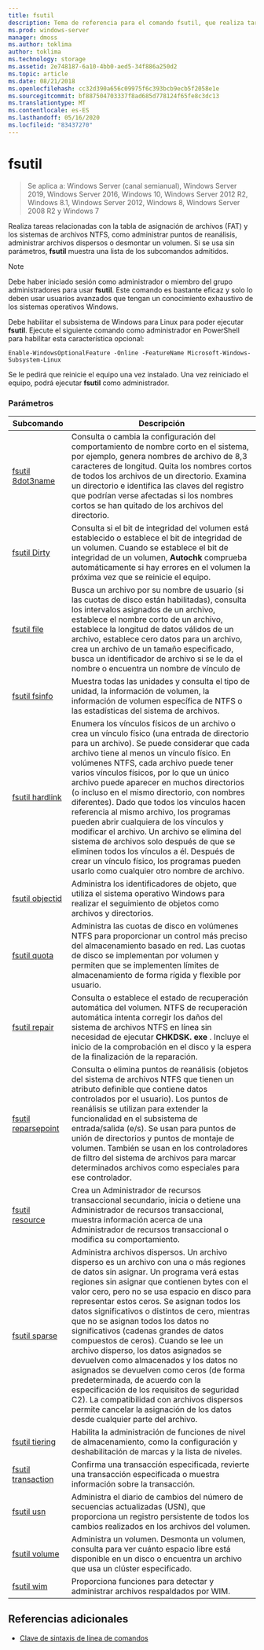 ```yaml
---
title: fsutil
description: Tema de referencia para el comando fsutil, que realiza tareas relacionadas con la tabla de asignación de archivos (FAT) y los sistemas de archivos NTFS.
ms.prod: windows-server
manager: dmoss
ms.author: toklima
author: toklima
ms.technology: storage
ms.assetid: 2e748187-6a10-4bb0-aed5-34f886a250d2
ms.topic: article
ms.date: 08/21/2018
ms.openlocfilehash: cc32d390a656c09975f6c393bcb9ecb5f2058e1e
ms.sourcegitcommit: bf887504703337f8ad685d778124f65fe8c3dc13
ms.translationtype: MT
ms.contentlocale: es-ES
ms.lasthandoff: 05/16/2020
ms.locfileid: "83437270"
---
```

# <a name="fsutil"></a>fsutil

> Se aplica a: Windows Server (canal semianual), Windows Server 2019, Windows Server 2016, Windows 10, Windows Server 2012 R2, Windows 8.1, Windows Server 2012, Windows 8, Windows Server 2008 R2 y Windows 7

Realiza tareas relacionadas con la tabla de asignación de archivos (FAT) y los sistemas de archivos NTFS, como administrar puntos de reanálisis, administrar archivos dispersos o desmontar un volumen. Si se usa sin parámetros, **fsutil** muestra una lista de los subcomandos admitidos.

> [!NOTE]
> Debe haber iniciado sesión como administrador o miembro del grupo administradores para usar **fsutil**. Este comando es bastante eficaz y solo lo deben usar usuarios avanzados que tengan un conocimiento exhaustivo de los sistemas operativos Windows.
>
>Debe habilitar el subsistema de Windows para Linux para poder ejecutar **fsutil**. Ejecute el siguiente comando como administrador en PowerShell para habilitar esta característica opcional:
>
> `Enable-WindowsOptionalFeature -Online -FeatureName Microsoft-Windows-Subsystem-Linux`
>
> Se le pedirá que reinicie el equipo una vez instalado. Una vez reiniciado el equipo, podrá ejecutar **fsutil** como administrador.

### <a name="parameters"></a>Parámetros

| Subcomando | Descripción |
| ---------- | ----------- |
| [fsutil 8dot3name](fsutil-8dot3name.md) | Consulta o cambia la configuración del comportamiento de nombre corto en el sistema, por ejemplo, genera nombres de archivo de 8,3 caracteres de longitud. Quita los nombres cortos de todos los archivos de un directorio. Examina un directorio e identifica las claves del registro que podrían verse afectadas si los nombres cortos se han quitado de los archivos del directorio. |
| [fsutil Dirty](fsutil-dirty.md) | Consulta si el bit de integridad del volumen está establecido o establece el bit de integridad de un volumen. Cuando se establece el bit de integridad de un volumen, **Autochk** comprueba automáticamente si hay errores en el volumen la próxima vez que se reinicie el equipo. |
| [fsutil file](fsutil-file.md) | Busca un archivo por su nombre de usuario (si las cuotas de disco están habilitadas), consulta los intervalos asignados de un archivo, establece el nombre corto de un archivo, establece la longitud de datos válidos de un archivo, establece cero datos para un archivo, crea un archivo de un tamaño especificado, busca un identificador de archivo si se le da el nombre o encuentra un nombre de vínculo de |
| [fsutil fsinfo](fsutil-fsinfo.md) | Muestra todas las unidades y consulta el tipo de unidad, la información de volumen, la información de volumen específica de NTFS o las estadísticas del sistema de archivos. |
| [fsutil hardlink](fsutil-hardlink.md) | Enumera los vínculos físicos de un archivo o crea un vínculo físico (una entrada de directorio para un archivo). Se puede considerar que cada archivo tiene al menos un vínculo físico. En volúmenes NTFS, cada archivo puede tener varios vínculos físicos, por lo que un único archivo puede aparecer en muchos directorios (o incluso en el mismo directorio, con nombres diferentes). Dado que todos los vínculos hacen referencia al mismo archivo, los programas pueden abrir cualquiera de los vínculos y modificar el archivo. Un archivo se elimina del sistema de archivos solo después de que se eliminen todos los vínculos a él. Después de crear un vínculo físico, los programas pueden usarlo como cualquier otro nombre de archivo. |
| [fsutil objectid](fsutil-objectid.md) | Administra los identificadores de objeto, que utiliza el sistema operativo Windows para realizar el seguimiento de objetos como archivos y directorios. |
| [fsutil quota](fsutil-quota.md) | Administra las cuotas de disco en volúmenes NTFS para proporcionar un control más preciso del almacenamiento basado en red. Las cuotas de disco se implementan por volumen y permiten que se implementen límites de almacenamiento de forma rígida y flexible por usuario. |
| [fsutil repair](fsutil-repair.md) | Consulta o establece el estado de recuperación automática del volumen. NTFS de recuperación automática intenta corregir los daños del sistema de archivos NTFS en línea sin necesidad de ejecutar **CHKDSK. exe** . Incluye el inicio de la comprobación en el disco y la espera de la finalización de la reparación. |
| [fsutil reparsepoint](fsutil-reparsepoint.md) | Consulta o elimina puntos de reanálisis (objetos del sistema de archivos NTFS que tienen un atributo definible que contiene datos controlados por el usuario). Los puntos de reanálisis se utilizan para extender la funcionalidad en el subsistema de entrada/salida (e/s). Se usan para puntos de unión de directorios y puntos de montaje de volumen. También se usan en los controladores de filtro del sistema de archivos para marcar determinados archivos como especiales para ese controlador. |
| [fsutil resource](fsutil-resource.md) | Crea un Administrador de recursos transaccional secundario, inicia o detiene una Administrador de recursos transaccional, muestra información acerca de una Administrador de recursos transaccional o modifica su comportamiento. |
| [fsutil sparse](fsutil-sparse.md) | Administra archivos dispersos. Un archivo disperso es un archivo con una o más regiones de datos sin asignar. Un programa verá estas regiones sin asignar que contienen bytes con el valor cero, pero no se usa espacio en disco para representar estos ceros. Se asignan todos los datos significativos o distintos de cero, mientras que no se asignan todos los datos no significativos (cadenas grandes de datos compuestos de ceros). Cuando se lee un archivo disperso, los datos asignados se devuelven como almacenados y los datos no asignados se devuelven como ceros (de forma predeterminada, de acuerdo con la especificación de los requisitos de seguridad C2). La compatibilidad con archivos dispersos permite cancelar la asignación de los datos desde cualquier parte del archivo. |
| [fsutil tiering](fsutil-tiering.md) | Habilita la administración de funciones de nivel de almacenamiento, como la configuración y deshabilitación de marcas y la lista de niveles. |
| [fsutil transaction](fsutil-transaction.md)   | Confirma una transacción especificada, revierte una transacción especificada o muestra información sobre la transacción. |
| [fsutil usn](fsutil-usn.md) | Administra el diario de cambios del número de secuencias actualizadas (USN), que proporciona un registro persistente de todos los cambios realizados en los archivos del volumen. |
| [fsutil volume](fsutil-volume.md) | Administra un volumen. Desmonta un volumen, consulta para ver cuánto espacio libre está disponible en un disco o encuentra un archivo que usa un clúster especificado. |
| [fsutil wim](fsutil-wim.md) | Proporciona funciones para detectar y administrar archivos respaldados por WIM. |

## <a name="additional-references"></a>Referencias adicionales

- [Clave de sintaxis de línea de comandos](command-line-syntax-key.md)